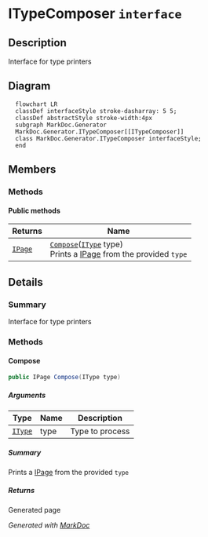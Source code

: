 # ITypeComposer `interface`

## Description
Interface for type printers

## Diagram
```mermaid
  flowchart LR
  classDef interfaceStyle stroke-dasharray: 5 5;
  classDef abstractStyle stroke-width:4px
  subgraph MarkDoc.Generator
  MarkDoc.Generator.ITypeComposer[[ITypeComposer]]
  class MarkDoc.Generator.ITypeComposer interfaceStyle;
  end
```

## Members
### Methods
#### Public  methods
| Returns | Name |
| --- | --- |
| [`IPage`](../elements/IPage.md) | [`Compose`](#compose)([`IType`](../members/types/IType.md) type)<br>Prints a [IPage](../elements/IPage.md) from the provided `type` |

## Details
### Summary
Interface for type printers

### Methods
#### Compose
```csharp
public IPage Compose(IType type)
```
##### Arguments
| Type | Name | Description |
| --- | --- | --- |
| [`IType`](../members/types/IType.md) | type | Type to process |

##### Summary
Prints a [IPage](../elements/IPage.md) from the provided `type`

##### Returns
Generated page

*Generated with* [*MarkDoc*](https://github.com/hailstorm75/MarkDoc.Core)
